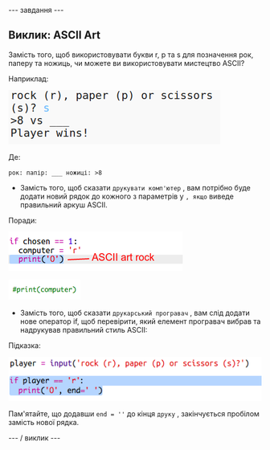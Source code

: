 \--- завдання \---

## Виклик: ASCII Art

Замість того, щоб використовувати букви r, p та s для позначення рок, паперу та ножиць, чи можете ви використовувати мистецтво ASCII?

Наприклад:

![скріншот](images/rps-ascii-challenge.png)

Де:

    рок: папір: ___ ножиці: >8
    

+ Замість того, щоб сказати `друкувати комп'ютер` , вам потрібно буде додати новий рядок до кожного з параметрів у `, якщо` виведе правильний аркуш ASCII. 

Поради:

![скріншот](images/rps-ascii-rock.png)

![скріншот](images/rps-comment-computer.png)

+ Замість того, щоб сказати `друкарський програвач` , вам слід додати нове оператор if, щоб перевірити, який елемент програвач вибрав та надрукував правильний стиль ASCII:

Підказка:

![скріншот](images/rps-player-ascii.png)

Пам'ятайте, що додавши `end = ''` до кінця `друку` , закінчується пробілом замість нової рядка.

\--- / виклик \---